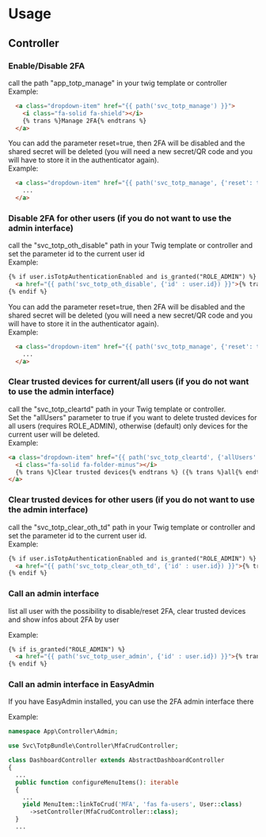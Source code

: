 # Usage

## Controller

### Enable/Disable 2FA

call the path "app_totp_manage" in your twig template or controller<br/>
Example:

```html
  <a class="dropdown-item" href="{{ path('svc_totp_manage') }}">
    <i class="fa-solid fa-shield"></i>
    {% trans %}Manage 2FA{% endtrans %}
  </a>
```

You can add the parameter reset=true, then 2FA will be disabled and the shared secret will be deleted (you will need a new secret/QR code and you will have to store it in the authenticator again).<br/>
Example:
```html
  <a class="dropdown-item" href="{{ path('svc_totp_manage', {'reset': true}) }}">
    ...
  </a>
```

### Disable 2FA for other users (if you do not want to use the admin interface)

call the "svc_totp_oth_disable" path in your Twig template or controller and set the parameter id to the current user id <br/>
Example:

```html
{% if user.isTotpAuthenticationEnabled and is_granted("ROLE_ADMIN") %}
  <a href="{{ path('svc_totp_oth_disable', {'id' : user.id}) }}">{% trans %}Disable 2FA{% endtrans %}<a/>
{% endif %}
```

You can add the parameter reset=true, then 2FA will be disabled and the shared secret will be deleted (you will need a new secret/QR code and you will have to store it in the authenticator again).<br/>
Example:
```html
  <a class="dropdown-item" href="{{ path('svc_totp_manage', {'reset': true}) }}">
    ...
  </a>
```

### Clear trusted devices for current/all users (if you do not want to use the admin interface)

call the "svc_totp_cleartd" path in your Twig template or controller. <br/>
Set the "allUsers" parameter to true if you want to delete trusted devices for all users (requires ROLE_ADMIN), otherwise (default) only devices for the current user will be deleted.<br/>
Example:

```html
<a class="dropdown-item" href="{{ path('svc_totp_cleartd', {'allUsers' : true} ) }}">
  <i class="fa-solid fa-folder-minus"></i>
  {% trans %}Clear trusted devices{% endtrans %} ({% trans %}all{% endtrans %})
</a>
```

### Clear trusted devices for other users (if you do not want to use the admin interface)

call the "svc_totp_clear_oth_td" path in your Twig template or controller and set the parameter id to the current user id.<br/>
Example:

```html
{% if user.isTotpAuthenticationEnabled and is_granted("ROLE_ADMIN") %}
  <a href="{{ path('svc_totp_clear_oth_td', {'id' : user.id}) }}">{% trans %}Clear TD{% endtrans %}<a/>
{% endif %}
```

### Call an admin interface

list all user with the possibility to disable/reset 2FA, clear trusted devices and show infos about 2FA by user

Example:<br/>
```html
{% if is_granted("ROLE_ADMIN") %}
  <a href="{{ path('svc_totp_user_admin', {'id' : user.id}) }}">{% trans %}2FA User admin{% endtrans %}<a/>
{% endif %}
```

### Call an admin interface in EasyAdmin

If you have EasyAdmin installed, you can use the 2FA admin interface there

Example:<br/>
```php
namespace App\Controller\Admin;

use Svc\TotpBundle\Controller\MfaCrudController;

class DashboardController extends AbstractDashboardController
{
  ...
  public function configureMenuItems(): iterable
  {
    ...
    yield MenuItem::linkToCrud('MFA', 'fas fa-users', User::class)
      ->setController(MfaCrudController::class);
  }
  ...
```
